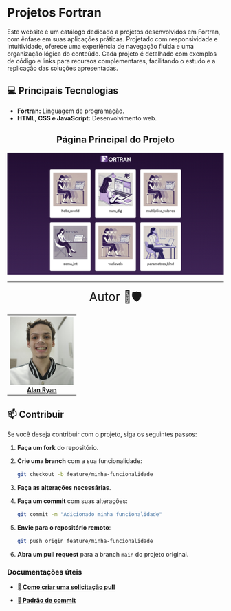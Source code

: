 # Projetos Fortran

Este website é um catálogo dedicado a projetos desenvolvidos em Fortran, com ênfase em suas aplicações práticas. Projetado com responsividade e intuitividade, oferece uma experiência de navegação fluida e uma organização lógica do conteúdo. Cada projeto é detalhado com exemplos de código e links para recursos complementares, facilitando o estudo e a replicação das soluções apresentadas.

## 💻 Principais Tecnologias

- **Fortran:** Linguagem de programação.
- **HTML, CSS e JavaScript:** Desenvolvimento web.
<div align="center">

## Página Principal do Projeto

<img src="./web/assets/images/pagina-principal.png" alt="Página principal do projeto"/>

</div>

---

<div align="center">
<span style="font-size: 2em">Autor 🧑🛡️</span>
  <table>
  <tr>
    <td align="center">
      <a href="https://github.com/0nF1REy" target="_blank">
        <img src="./readme_assets/2025-01-alan-ryan.jpg" height="160px;" alt="Foto de Alan Ryan"/><br>
          <b>Alan Ryan</b>  
      </a>
    </td>
  </tr>
</table>
</div>

## 📫 Contribuir

Se você deseja contribuir com o projeto, siga os seguintes passos:

1. **Faça um fork** do repositório.

2. **Crie uma branch** com a sua funcionalidade:

   ```bash
   git checkout -b feature/minha-funcionalidade
   ```

3. **Faça as alterações necessárias**.

4. **Faça um commit** com suas alterações:

   ```bash
   git commit -m "Adicionado minha funcionalidade"
   ```

5. **Envie para o repositório remoto**:

   ```bash
   git push origin feature/minha-funcionalidade
   ```

6. **Abra um pull request** para a branch `main` do projeto original.

### Documentações úteis

- **<a href="https://www.atlassian.com/br/git/tutorials/making-a-pull-request" target="_blank">📝 Como criar uma solicitação pull</a>**

- **<a href="https://gist.github.com/joshbuchea/6f47e86d2510bce28f8e7f42ae84c716" target="_blank">💾 Padrão de commit</a>**
